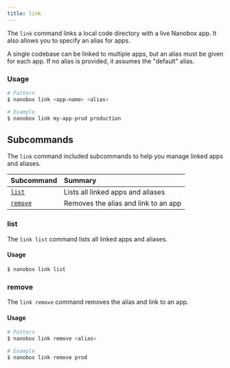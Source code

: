 ```yaml
---
title: link
---
```


The `link` command links a local code directory with a live Nanobox app. It also allows you to specify an alias for apps.

A single codebase can be linked to multiple apps, but an alias must be given for each app. If no alias is provided, it assumes the "default" alias.

### Usage
```bash
# Pattern
$ nanobox link <app-name> <alias>

# Example
$ nanobox link my-app-prod production
```

## Subcommands
The `link` command included subcommands to help you manage linked apps and aliases.

| Subcommand          | Summary                                     |
|:--------------------|:--------------------------------------------|
| [`list`](#list)     | Lists all linked apps and aliases           |
| [`remove`](#remove) | Removes the alias and link to an app        |

### list
The `link list` command lists all linked apps and aliases.

#### Usage
```bash
$ nanobox link list
```

### remove
The `link remove` command removes the alias and link to an app.

#### Usage
```bash
# Pattern
$ nanobox link remove <alias>

# Example
$ nanobox link remove prod
```
